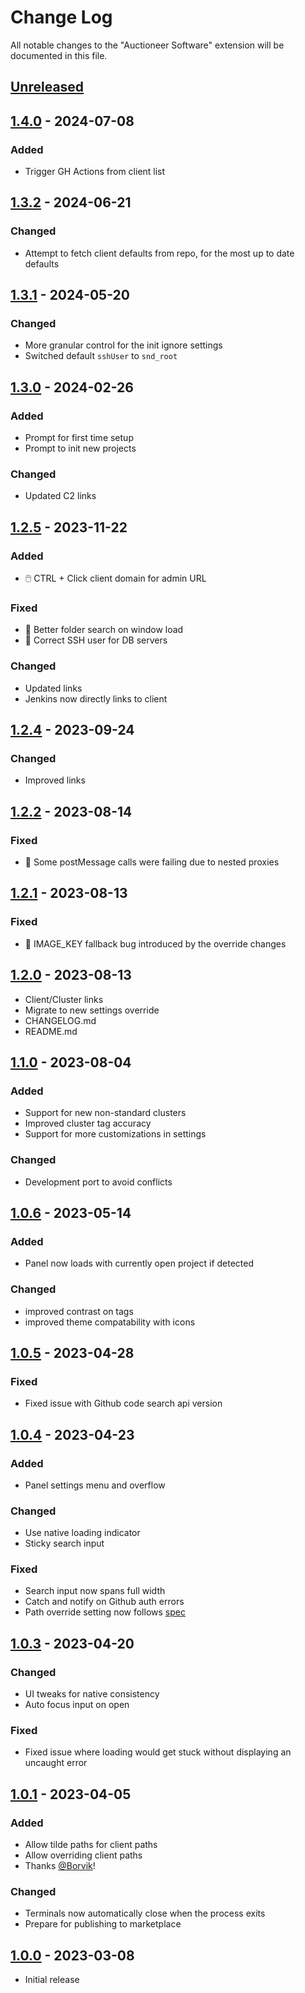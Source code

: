 # Change Log

All notable changes to the "Auctioneer Software" extension will be documented in this file.

## [Unreleased](https://github.com/jacobSND/as-vscode/compare/v1.4.0...HEAD)

## [1.4.0](https://github.com/jacobSND/as-vscode/compare/v1.3.2...v1.4.0) - 2024-07-08

### Added
 - Trigger GH Actions from client list

## [1.3.2](https://github.com/jacobSND/as-vscode/compare/v1.3.1...v1.3.2) - 2024-06-21

### Changed
 - Attempt to fetch client defaults from repo, for the most up to date defaults

## [1.3.1](https://github.com/jacobSND/as-vscode/compare/v1.3.0...v1.3.1) - 2024-05-20

### Changed
  - More granular control for the init ignore settings
  - Switched default `sshUser` to `snd_root`

## [1.3.0](https://github.com/jacobSND/as-vscode/compare/v1.2.5...v1.3.0) - 2024-02-26

### Added
  - Prompt for first time setup
  - Prompt to init new projects

### Changed
- Updated C2 links

## [1.2.5](https://github.com/jacobSND/as-vscode/compare/v1.2.4...v1.2.5) - 2023-11-22

### Added

- 🖱️ CTRL + Click client domain for admin URL

### Fixed

- 🐛 Better folder search on window load
- 🐛 Correct SSH user for DB servers

### Changed

- Updated links
- Jenkins now directly links to client

## [1.2.4](https://github.com/jacobSND/as-vscode/compare/v1.2.2...v1.2.4) - 2023-09-24

### Changed

- Improved links

## [1.2.2](https://github.com/jacobSND/as-vscode/compare/v1.2.1...v1.2.2) - 2023-08-14

### Fixed

- 🐛 Some postMessage calls were failing due to nested proxies

## [1.2.1](https://github.com/jacobSND/as-vscode/compare/v1.2.0...v1.2.1) - 2023-08-13

### Fixed

- 🐛 IMAGE_KEY fallback bug introduced by the override changes

## [1.2.0](https://github.com/jacobSND/as-vscode/compare/v1.1.0...v1.2.0) - 2023-08-13

- Client/Cluster links
- Migrate to new settings override
- CHANGELOG.md
- README.md

## [1.1.0](https://github.com/jacobSND/as-vscode/compare/v1.0.6...v1.1.0) - 2023-08-04

### Added

- Support for new non-standard clusters
- Improved cluster tag accuracy
- Support for more customizations in settings

### Changed

- Development port to avoid conflicts

## [1.0.6](https://github.com/jacobSND/as-vscode/compare/v1.0.5...v1.0.6) - 2023-05-14

### Added

- Panel now loads with currently open project if detected

### Changed

- improved contrast on tags
- improved theme compatability with icons

## [1.0.5](https://github.com/jacobSND/as-vscode/compare/v1.0.4...v1.0.5) - 2023-04-28

### Fixed

- Fixed issue with Github code search api version

## [1.0.4](https://github.com/jacobSND/as-vscode/compare/v1.0.3...v1.0.4) - 2023-04-23

### Added

- Panel settings menu and overflow

### Changed

- Use native loading indicator
- Sticky search input

### Fixed

- Search input now spans full width
- Catch and notify on Github auth errors
- Path override setting now follows [spec](https://code.visualstudio.com/api/references/contribution-points#contributes.configuration)

## [1.0.3](https://github.com/jacobSND/as-vscode/compare/v1.0.1...v1.0.3) - 2023-04-20

### Changed

- UI tweaks for native consistency
- Auto focus input on open

### Fixed

- Fixed issue where loading would get stuck without displaying an uncaught error

## [1.0.1](https://github.com/jacobSND/as-vscode/compare/1.0.0...v1.0.1) - 2023-04-05

### Added

- Allow tilde paths for client paths
- Allow overriding client paths
- Thanks [@Borvik](https://github.com/jacobSND/as-vscode/pull/1)!

### Changed

- Terminals now automatically close when the process exits
- Prepare for publishing to marketplace

## [1.0.0](https://github.com/jacobSND/as-vscode/releases/tag/1.0.0) - 2023-03-08

- Initial release
